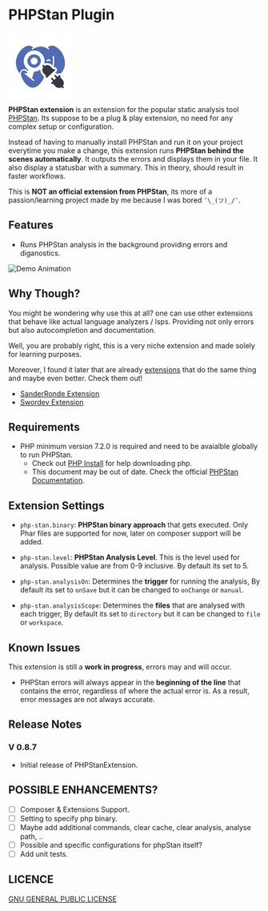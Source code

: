# PHPStan Plugin
![LOGO](./resources/images/logo.png)

**PHPStan extension** is an extension for the popular static analysis tool [PHPStan](https://phpstan.org/). Its suppose to be a plug & play extension, no need for any complex setup or configuration.

Instead of having to manually install PHPStan and run it on your project everytime you make a change, this extension runs **PHPStan behind the scenes automatically**. 
It outputs the errors and displays them in your file. It also display a statusbar with a summary. This in theory, should result in faster workflows. 

This is **NOT an official extension from PHPStan**, its more of a passion/learning project made by me because I was bored `¯\_(ツ)_/¯`.

## Features

* Runs PHPStan analysis in the background providing errors and diganostics.

![Demo Animation](./resources/images/screenshots.gif)

## Why Though?

You might be wondering why use this at all? one can use other extensions that behave like actual language analyzers / lsps. Providing not only errors but also autocompletion and documentation. 

Well, you are probably right, this is a very niche extension and made solely for learning purposes.

Moreover, I found it later that are already [extensions](https://marketplace.visualstudio.com/search?term=phpstan&target=VSCode&category=All%20categories&sortBy=Relevance) that do the same thing and maybe even better. Check them out!
- [SanderRonde Extension](https://marketplace.visualstudio.com/items?itemName=SanderRonde.phpstan-vscode)
- [Swordev Extension](https://marketplace.visualstudio.com/items?itemName=swordev.phpstan) 

## Requirements

* PHP minimum version 7.2.0 is required and need to be avaialble globally to run PHPStan. 
    * Check out [PHP Install](https://www.php.net/manual/en/install.php) for help downloading php. 
    * This document may be out of date. Check the official [PHPStan Documentation](https://phpstan.org/user-guide/getting-started).


## Extension Settings

* `php-stan.binary`: **PHPStan binary approach** that gets executed. Only Phar files are supported for now, later on composer support will be added.

* `php-stan.level`: **PHPStan Analysis Level**. This is the level used for analysis. Possible value are from 0-9 inclusive. By default its set to 5.

* `php-stan.analysisOn`: Determines the **trigger** for running the analysis, By default its set to `onSave` but it can be changed to `onChange` or `manual`.

* `php-stan.analysisScope`: Determines the **files** that are analysed with each trigger, By default its set to `directory` but it can be changed to `file` or `workspace`.

## Known Issues

This extension is still a **work in progress**, errors may and will occur.
* PHPStan errors will always appear in the **beginning of the line** that contains the error, regardless of where the actual error is. As a result, error messages are not always accurate.

## Release Notes


### V 0.8.7

* Initial release of PHPStanExtension.

## POSSIBLE ENHANCEMENTS?

- [ ] Composer & Extensions Support.
- [ ] Setting to specify php binary.
- [ ] Maybe add additional commands, clear cache, clear analysis, analyse path, ..
- [ ] Possible and specific configurations for phpStan itself?
- [ ] Add unit tests.

## LICENCE

[GNU GENERAL PUBLIC LICENSE](LICENSE)